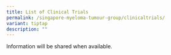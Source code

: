 ```yaml
---
title: List of Clinical Trials
permalink: /singapore-myeloma-tumour-group/clinicaltrials/
variant: tiptap
description: ""
---
```

<p>Information will be shared when available.</p>